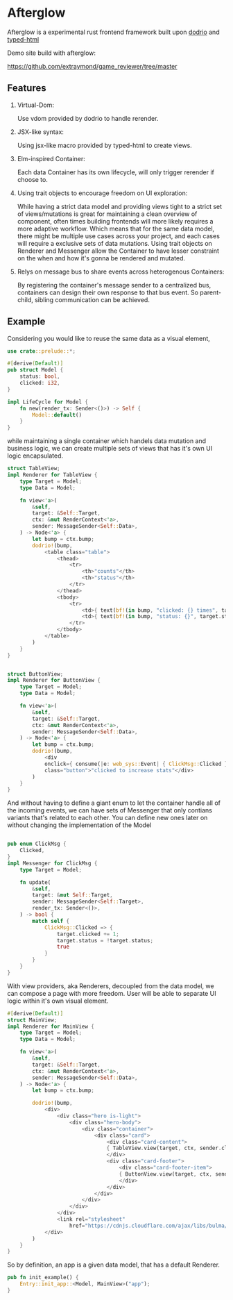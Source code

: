 # Afterglow

Afterglow is a experimental rust frontend framework built upon [dodrio](https://github.com/fitzgen/dodrio) and [typed-html](https://github.com/bodil/typed-html/blob/master/typed-html/Cargo.toml)

Demo site build with afterglow:

https://github.com/extraymond/game_reviewer/tree/master


## Features

1. Virtual-Dom: 
    
    Use vdom provided by dodrio to handle rerender.
2. JSX-like syntax:

    Using jsx-like macro provided by typed-html to create views.
3. Elm-inspired Container:

    Each data Container has its own lifecycle, will only trigger rerender if choose to.
3. Using trait objects to encourage freedom on UI exploration: 

    While having a strict data model and providing views tight to a strict set of views/mutations is great for maintaining a clean overview of component, often times building frontends will more likely requires a more adaptive workflow. Which means that for the same data model, there might be multiple use cases across your project, and each cases will require a exclusive sets of data mutations. Using trait objects on Renderer and Messenger allow the Container to have lesser constraint on the when and how it's gonna be rendered and mutated.
4. Relys on message bus to share events across heterogenous Containers:

    By registering the container's message sender to a centralized bus, containers can design their own response to that bus event. So parent-child, sibling communication can be achieved.

## Example

Considering you would like to reuse the same data as a visual element,

```rust
use crate::prelude::*;

#[derive(Default)]
pub struct Model {
    status: bool,
    clicked: i32,
}

impl LifeCycle for Model {
    fn new(render_tx: Sender<()>) -> Self {
        Model::default()
    }
}
```

while maintaining a single container which handels data mutation and business logic, we can create multiple sets of views that has it's own UI logic encapsulated. 


```rust
struct TableView;
impl Renderer for TableView {
    type Target = Model;
    type Data = Model;

    fn view<'a>(
        &self,
        target: &Self::Target,
        ctx: &mut RenderContext<'a>,
        sender: MessageSender<Self::Data>,
    ) -> Node<'a> {
        let bump = ctx.bump;
        dodrio!(bump,
            <table class="table">
                <thead>
                    <tr>
                        <th>"counts"</th>
                        <th>"status"</th>
                    </tr>
                </thead>
                <tbody>
                    <tr>
                        <td>{ text(bf!(in bump, "clicked: {} times", target.clicked).into_bump_str())}</td>
                        <td>{ text(bf!(in bump, "status: {}", target.status).into_bump_str())}</td>
                    </tr>
                </tbody>
            </table>
        )
    }
}


struct ButtonView;
impl Renderer for ButtonView {
    type Target = Model;
    type Data = Model;

    fn view<'a>(
        &self,
        target: &Self::Target,
        ctx: &mut RenderContext<'a>,
        sender: MessageSender<Self::Data>,
    ) -> Node<'a> {
        let bump = ctx.bump;
        dodrio!(bump,
            <div
            onclick={ consume(|e: web_sys::Event| { ClickMsg::Clicked }, &sender)}
            class="button">"clicked to increase stats"</div>
        )
    }
}
```

And without having to define a giant enum to let the container handle all of the incoming events, we can have sets of Messenger that only contians variants that's related to each other. You can define new ones later on without changing the implementation of the Model

```rust

pub enum ClickMsg {
    Clicked,
}
impl Messenger for ClickMsg {
    type Target = Model;

    fn update(
        &self,
        target: &mut Self::Target,
        sender: MessageSender<Self::Target>,
        render_tx: Sender<()>,
    ) -> bool {
        match self {
            ClickMsg::Clicked => {
                target.clicked += 1;
                target.status = !target.status;
                true
            }
        }
    }
}

```

With view providers, aka Renderers, decoupled from the data model, we can compose a page with more freedom. User will be able to separate UI logic within it's own visual element.

```rust
#[derive(Default)]
struct MainView;
impl Renderer for MainView {
    type Target = Model;
    type Data = Model;

    fn view<'a>(
        &self,
        target: &Self::Target,
        ctx: &mut RenderContext<'a>,
        sender: MessageSender<Self::Data>,
    ) -> Node<'a> {
        let bump = ctx.bump;

        dodrio!(bump,
            <div>
                <div class="hero is-light">
                    <div class="hero-body">
                        <div class="container">
                            <div class="card">
                                <div class="card-content">
                                { TableView.view(target, ctx, sender.clone())}
                                </div>
                                <div class="card-footer">
                                    <div class="card-footer-item">
                                    { ButtonView.view(target, ctx, sender)}
                                    </div>
                                </div>
                            </div>
                        </div>
                    </div>
                </div>
                <link rel="stylesheet" 
                    href="https://cdnjs.cloudflare.com/ajax/libs/bulma/0.7.5/css/bulma.css"/>
            </div>
        )
    }
}

```

So by definition, an app is a given data model, that has a default Renderer.

```rust
pub fn init_example() {
    Entry::init_app::<Model, MainView>("app");
}
```
